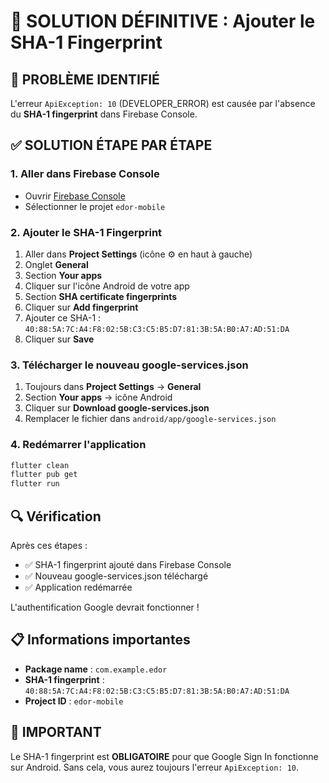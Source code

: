 # 🔧 SOLUTION DÉFINITIVE : Ajouter le SHA-1 Fingerprint

## 🚨 PROBLÈME IDENTIFIÉ

L'erreur `ApiException: 10` (DEVELOPER_ERROR) est causée par l'absence du **SHA-1 fingerprint** dans Firebase Console.

## ✅ SOLUTION ÉTAPE PAR ÉTAPE

### 1. Aller dans Firebase Console
- Ouvrir [Firebase Console](https://console.firebase.google.com)
- Sélectionner le projet `edor-mobile`

### 2. Ajouter le SHA-1 Fingerprint
1. Aller dans **Project Settings** (icône ⚙️ en haut à gauche)
2. Onglet **General**
3. Section **Your apps**
4. Cliquer sur l'icône Android de votre app
5. Section **SHA certificate fingerprints**
6. Cliquer sur **Add fingerprint**
7. Ajouter ce SHA-1 : `40:88:5A:7C:A4:F8:02:5B:C3:C5:B5:D7:81:3B:5A:B0:A7:AD:51:DA`
8. Cliquer sur **Save**

### 3. Télécharger le nouveau google-services.json
1. Toujours dans **Project Settings** → **General**
2. Section **Your apps** → icône Android
3. Cliquer sur **Download google-services.json**
4. Remplacer le fichier dans `android/app/google-services.json`

### 4. Redémarrer l'application
```bash
flutter clean
flutter pub get
flutter run
```

## 🔍 Vérification

Après ces étapes :
- ✅ SHA-1 fingerprint ajouté dans Firebase Console
- ✅ Nouveau google-services.json téléchargé
- ✅ Application redémarrée

L'authentification Google devrait fonctionner !

## 📋 Informations importantes

- **Package name** : `com.example.edor`
- **SHA-1 fingerprint** : `40:88:5A:7C:A4:F8:02:5B:C3:C5:B5:D7:81:3B:5A:B0:A7:AD:51:DA`
- **Project ID** : `edor-mobile`

## 🚨 IMPORTANT

Le SHA-1 fingerprint est **OBLIGATOIRE** pour que Google Sign In fonctionne sur Android. Sans cela, vous aurez toujours l'erreur `ApiException: 10`.



